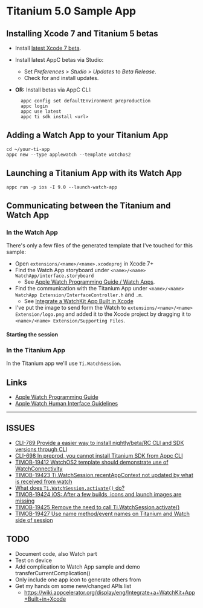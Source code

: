 # Titanium 5.0 Sample App

## Installing Xcode 7 and Titanium 5 betas

* Install [latest Xcode 7 beta](https://developer.apple.com/xcode/downloads/).

* Install latest AppC betas via Studio:

	* Set *Preferences > Studio > Updates* to *Beta Release*.
	* Check for and install updates.

* **OR:** Install betas via AppC CLI:

		appc config set defaultEnvironment preproduction
		appc login
		appc use latest
		appc ti sdk install <url>

## Adding a Watch App to your Titanium App

	cd ~/your-ti-app
	appc new --type applewatch --template watchos2
	
## Launching a Titanium App with its Watch App

	appc run -p ios -I 9.0 --launch-watch-app
	
## Communicating between the Titanium and Watch App

### In the Watch App
There's only a few files of the generated template that I've touched for this sample:

* Open `extensions/<name>/<name>.xcodeproj` in Xcode 7+
* Find the Watch App storyboard under `<name>/<name> WatchApp/interface.storyboard`
	* See [Apple Watch Programming Guide / Watch Apps](https://developer.apple.com/library/prerelease/watchos/documentation/General/Conceptual/WatchKitProgrammingGuide/CreatingtheUserInterface.html#//apple_ref/doc/uid/TP40014969-CH4-SW1).
* Find the communication with the Titanium App under `<name>/<name> WatchApp Extension/InterfaceController.h` and `.m`.
	* See [Integrate a WatchKit App Built in Xcode](https://wiki.appcelerator.org/display/eng/Integrate+a+WatchKit+App+Built+in+Xcode) 
* I've put the image to send form the Watch to `extensions/<name>/<name> Extension/logo.png` and added it to the Xcode project by dragging it to `<name>/<name> Extension/Supporting Files`.

#### Starting the session

### In the Titanium App

In the Titanium app we'll use `Ti.WatchSession`.

## Links

* [Apple Watch Programming Guide](https://developer.apple.com/library/prerelease/watchos/documentation/General/Conceptual/WatchKitProgrammingGuide/index.html)
* [Apple Watch Human Interface Guidelines](https://developer.apple.com/watch/human-interface-guidelines/)

---------------------------------------

## ISSUES
* [CLI-789
Provide a easier way to install nightly/beta/RC CLI and SDK versions through CLI](https://jira.appcelerator.org/browse/CLI-789)
* [CLI-698
In preprod, you cannot install Titanium SDK from Appc CLI](https://jira.appcelerator.org/browse/CLI-698)
* [TIMOB-19412
WatchOS2 template should demonstrate use of WatchConnectivity](https://jira.appcelerator.org/browse/TIMOB-19412)
* [TIMOB-19423
Ti.WatchSession.recentAppContext not updated by what is received from watch](https://jira.appcelerator.org/browse/TIMOB-19423)
* [What does `Ti.WatchSession.activate()` do?](https://github.com/appcelerator/titanium_mobile/commit/2d570841ebfe41a2a4808cfb8a82cd9494c305bf#commitcomment-12943180)
* [TIMOB-19424
iOS: After a few builds, icons and launch images are missing](https://jira.appcelerator.org/browse/TIMOB-19424)
* [TIMOB-19425
Remove the need to call Ti.WatchSession.activate()](https://jira.appcelerator.org/browse/TIMOB-19425)
* [TIMOB-19427
Use name method/event names on Titanium and Watch side of session](https://jira.appcelerator.org/browse/TIMOB-19427)

## TODO
* Document code, also Watch part
* Test on device
* Add complication to Watch App sample and demo transferCurrentComplication() 
* Only include one app icon to generate others from
* Get my hands om some new/changed APIs list
	* https://wiki.appcelerator.org/display/eng/Integrate+a+WatchKit+App+Built+in+Xcode